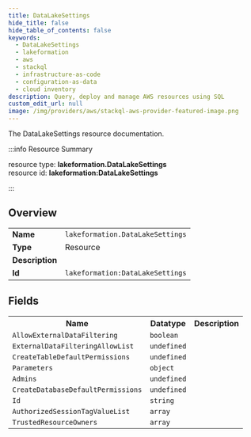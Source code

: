 ```yaml
---
title: DataLakeSettings
hide_title: false
hide_table_of_contents: false
keywords:
  - DataLakeSettings
  - lakeformation
  - aws
  - stackql
  - infrastructure-as-code
  - configuration-as-data
  - cloud inventory
description: Query, deploy and manage AWS resources using SQL
custom_edit_url: null
image: /img/providers/aws/stackql-aws-provider-featured-image.png
---
```

The DataLakeSettings resource documentation.

:::info Resource Summary

<div class="row">
<div class="providerDocColumn">
<span>resource type:&nbsp;<b>lakeformation.DataLakeSettings</b></span><br />
<span>resource id:&nbsp;<b>lakeformation:DataLakeSettings</b></span><br />
</div>
</div>

:::

## Overview
<table><tbody>
<tr><td><b>Name</b></td><td><code>lakeformation.DataLakeSettings</code></td></tr>
<tr><td><b>Type</b></td><td>Resource</td></tr>
<tr><td><b>Description</b></td><td></td></tr>
<tr><td><b>Id</b></td><td><code>lakeformation:DataLakeSettings</code></td></tr>
</tbody></table>

## Fields
<table><tbody>
<tr><th>Name</th><th>Datatype</th><th>Description</th></tr>
<tr><td><code>AllowExternalDataFiltering</code></td><td><code>boolean</code></td><td></td></tr><tr><td><code>ExternalDataFilteringAllowList</code></td><td><code>undefined</code></td><td></td></tr><tr><td><code>CreateTableDefaultPermissions</code></td><td><code>undefined</code></td><td></td></tr><tr><td><code>Parameters</code></td><td><code>object</code></td><td></td></tr><tr><td><code>Admins</code></td><td><code>undefined</code></td><td></td></tr><tr><td><code>CreateDatabaseDefaultPermissions</code></td><td><code>undefined</code></td><td></td></tr><tr><td><code>Id</code></td><td><code>string</code></td><td></td></tr><tr><td><code>AuthorizedSessionTagValueList</code></td><td><code>array</code></td><td></td></tr><tr><td><code>TrustedResourceOwners</code></td><td><code>array</code></td><td></td></tr>
</tbody></table>